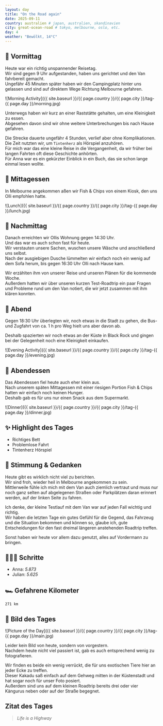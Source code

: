 ```yaml
---
layout: day
title: "On the Road again"
date: 2025-09-11
country: australien # japan, australien, skandinavien
city: great-ocean-road # tokyo, melbourne, oslo, etc.
day: 4
weather: "Bewölkt, 14°C" 
---
```


## 🌅 Vormittag

Heute war ein richtig unspannender Reisetag.  
Wir sind gegen 9 Uhr aufgestanden, haben uns gerichtet und den Van fahrbereit gemacht.  
Ungefähr 45 Minuten später haben wir den Campingplatz hinter uns gelassen und sind auf direktem Wege Richtung Melbourne gefahren.  

![Morning Activity]({{ site.baseurl }}/{{ page.country }}/{{ page.city }}/tag-{{ page.day }}/morning.jpg)

Unterwegs haben wir kurz an einer Raststätte gehalten, um eine Kleinigkeit zu essen.  
Abgesehen davon sind wir ohne weitere Unterbrechungen bis nach Hause gefahren.  

Die Strecke dauerte ungefähr 4 Stunden, verlief aber ohne Komplikationen.  
Die Zeit nutzten wir, um `Tintenherz` als Hörspiel anzuhören.  
Für mich war das eine kleine Reise in die Vergangenheit, da wir früher bei langen Fahrten oft diese Geschichte anhörten.  
Für Anna war es ein gekürzter Einblick in ein Buch, das sie schon lange einmal lesen wollte.  

## 🍣 Mittagessen

In Melbourne angekommen aßen wir Fish & Chips von einem Kiosk, den uns Olli empfohlen hatte.  

![Lunch]({{ site.baseurl }}/{{ page.country }}/{{ page.city }}/tag-{{ page.day }}/lunch.jpg)

## 🌆 Nachmittag

Danach erreichten wir Ollis Wohnung gegen 14:30 Uhr.  
Und das war es auch schon fast für heute.  
Wir verstauten unsere Sachen, wuschen unsere Wäsche und anschließend uns selbst.  
Nach der ausgiebigen Dusche lümmelten wir einfach noch ein wenig auf dem Sofa herum, bis gegen 16:30 Uhr Olli nach Hause kam.  

Wir erzählten ihm von unserer Reise und unseren Plänen für die kommende Woche.  
Außerdem hatten wir über unseren kurzen Test-Roadtrip ein paar Fragen und Probleme rund um den Van notiert, die wir jetzt zusammen mit ihm klären konnten.  

## 🌙 Abend

Gegen 18:30 Uhr überlegten wir, noch etwas in die Stadt zu gehen, die Bus- und Zugfahrt von ca. 1 h pro Weg hielt uns aber davon ab.  

Deshalb spazierten wir noch etwas an der Küste in Black Rock und gingen bei der Gelegenheit noch eine Kleinigkeit einkaufen.  

![Evening Activity]({{ site.baseurl }}/{{ page.country }}/{{ page.city }}/tag-{{ page.day }}/evening.jpg)  

## 🍜 Abendessen

Das Abendessen fiel heute auch eher klein aus.  
Nach unserem späten Mittagessen mit einer riesigen Portion Fish & Chips hatten wir einfach noch keinen Hunger.  
Deshalb gab es für uns nur einen Snack aus dem Supermarkt.  

![Dinner]({{ site.baseurl }}/{{ page.country }}/{{ page.city }}/tag-{{ page.day }}/dinner.jpg)

## ✨ Highlight des Tages

- Richtiges Bett  
- Problemlose Fahrt  
- Tintenherz Hörspiel

## 💭 Stimmung & Gedanken

Heute gibt es wirklich nicht viel zu berichten.  
Wir sind froh, wieder heil in Melbourne angekommen zu sein.  
Mittlerweile fühle ich mich mit dem Van auch ziemlich vertraut und muss nur noch ganz selten auf abgelegenen Straßen oder Parkplätzen daran erinnert werden, auf der linken Seite zu fahren.  

Ich denke, der kleine Testlauf mit dem Van war auf jeden Fall wichtig und richtig.  
Wir haben die letzten Tage ein gutes Gefühl für die Gegend, das Fahrzeug und die Situation bekommen und können so, glaube ich, gute Entscheidungen für den fast dreimal längeren anstehenden Roadtrip treffen.  

Sonst haben wir heute vor allem dazu genutzt, alles auf Vordermann zu bringen.  

## 🏃🏽‍♀️ Schritte

- Anna: _5.873_  
- Julian: _5.625_  

## 🏎️ Gefahrene Kilometer

`271 km`

## 📸 Bild des Tages

![Picture of the Day]({{ site.baseurl }}/{{ page.country }}/{{ page.city }}/tag-{{ page.day }}/main.jpg)

Leider kein Bild von heute, sondern von vorgestern.  
Nachdem heute nicht viel passiert ist, gab es auch entsprechend wenig zu fotografieren.  

Wir finden es beide ein wenig verrückt, die für uns exotischen Tiere hier an jeder Ecke zu treffen.  
Dieser Kakadu saß einfach auf dem Gehweg mitten in der Küstenstadt und hat sogar noch für unser Foto posiert.  
Außerdem sind uns auf dem kleinen Roadtrip bereits drei oder vier Kängurus neben oder auf der Straße begegnet.  

## Zitat des Tages

> _Life is a Highway_
